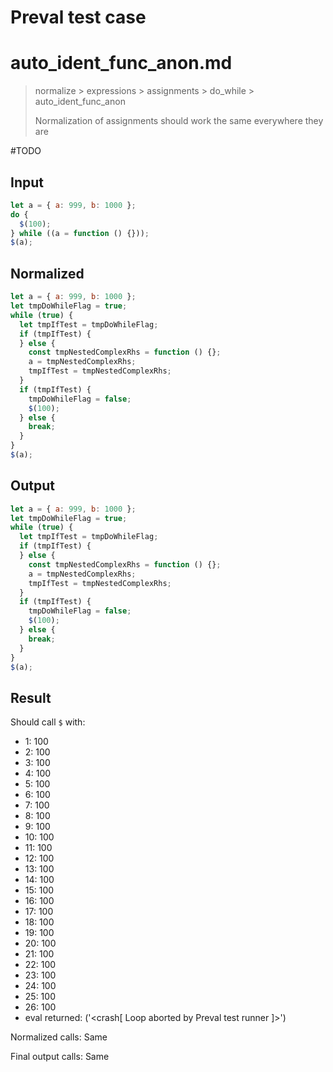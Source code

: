# Preval test case

# auto_ident_func_anon.md

> normalize > expressions > assignments > do_while > auto_ident_func_anon
>
> Normalization of assignments should work the same everywhere they are

#TODO

## Input

`````js filename=intro
let a = { a: 999, b: 1000 };
do {
  $(100);
} while ((a = function () {}));
$(a);
`````

## Normalized

`````js filename=intro
let a = { a: 999, b: 1000 };
let tmpDoWhileFlag = true;
while (true) {
  let tmpIfTest = tmpDoWhileFlag;
  if (tmpIfTest) {
  } else {
    const tmpNestedComplexRhs = function () {};
    a = tmpNestedComplexRhs;
    tmpIfTest = tmpNestedComplexRhs;
  }
  if (tmpIfTest) {
    tmpDoWhileFlag = false;
    $(100);
  } else {
    break;
  }
}
$(a);
`````

## Output

`````js filename=intro
let a = { a: 999, b: 1000 };
let tmpDoWhileFlag = true;
while (true) {
  let tmpIfTest = tmpDoWhileFlag;
  if (tmpIfTest) {
  } else {
    const tmpNestedComplexRhs = function () {};
    a = tmpNestedComplexRhs;
    tmpIfTest = tmpNestedComplexRhs;
  }
  if (tmpIfTest) {
    tmpDoWhileFlag = false;
    $(100);
  } else {
    break;
  }
}
$(a);
`````

## Result

Should call `$` with:
 - 1: 100
 - 2: 100
 - 3: 100
 - 4: 100
 - 5: 100
 - 6: 100
 - 7: 100
 - 8: 100
 - 9: 100
 - 10: 100
 - 11: 100
 - 12: 100
 - 13: 100
 - 14: 100
 - 15: 100
 - 16: 100
 - 17: 100
 - 18: 100
 - 19: 100
 - 20: 100
 - 21: 100
 - 22: 100
 - 23: 100
 - 24: 100
 - 25: 100
 - 26: 100
 - eval returned: ('<crash[ Loop aborted by Preval test runner ]>')

Normalized calls: Same

Final output calls: Same
